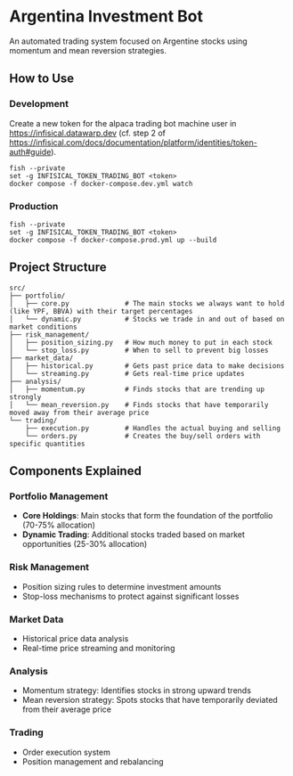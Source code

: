 # Argentina Investment Bot

An automated trading system focused on Argentine stocks using momentum and mean reversion strategies.

## How to Use

### Development

Create a new token for the alpaca trading bot machine user in https://infisical.datawarp.dev (cf. step 2 of https://infisical.com/docs/documentation/platform/identities/token-auth#guide).

```fish
fish --private
set -g INFISICAL_TOKEN_TRADING_BOT <token>
docker compose -f docker-compose.dev.yml watch
```

### Production

```
fish --private
set -g INFISICAL_TOKEN_TRADING_BOT <token>
docker compose -f docker-compose.prod.yml up --build
```

## Project Structure

```
src/
├── portfolio/
│   ├── core.py              # The main stocks we always want to hold (like YPF, BBVA) with their target percentages
│   └── dynamic.py           # Stocks we trade in and out of based on market conditions
├── risk_management/
│   ├── position_sizing.py   # How much money to put in each stock
│   └── stop_loss.py         # When to sell to prevent big losses
├── market_data/
│   ├── historical.py        # Gets past price data to make decisions
│   └── streaming.py         # Gets real-time price updates
├── analysis/
│   ├── momentum.py          # Finds stocks that are trending up strongly
│   └── mean_reversion.py    # Finds stocks that have temporarily moved away from their average price
└── trading/
    ├── execution.py         # Handles the actual buying and selling
    └── orders.py            # Creates the buy/sell orders with specific quantities
```

## Components Explained

### Portfolio Management
- **Core Holdings**: Main stocks that form the foundation of the portfolio (70-75% allocation)
- **Dynamic Trading**: Additional stocks traded based on market opportunities (25-30% allocation)

### Risk Management
- Position sizing rules to determine investment amounts
- Stop-loss mechanisms to protect against significant losses

### Market Data
- Historical price data analysis
- Real-time price streaming and monitoring

### Analysis
- Momentum strategy: Identifies stocks in strong upward trends
- Mean reversion strategy: Spots stocks that have temporarily deviated from their average price

### Trading
- Order execution system
- Position management and rebalancing
